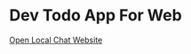 # Dev Todo App For Web
[Open Local Chat Website]( https://muzzammil763.github.io/todo_app_flutter/)
